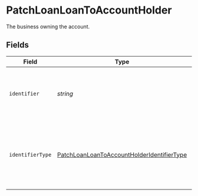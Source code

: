 # PatchLoanLoanToAccountHolder

The business owning the account.


## Fields

| Field                                                                                                           | Type                                                                                                            | Required                                                                                                        | Description                                                                                                     |
| --------------------------------------------------------------------------------------------------------------- | --------------------------------------------------------------------------------------------------------------- | --------------------------------------------------------------------------------------------------------------- | --------------------------------------------------------------------------------------------------------------- |
| `identifier`                                                                                                    | *string*                                                                                                        | :heavy_check_mark:                                                                                              | Legal identifier of the business, such as its SIRET in France.                                                  |
| `identifierType`                                                                                                | [PatchLoanLoanToAccountHolderIdentifierType](../../models/shared/patchloanloantoaccountholderidentifiertype.md) | :heavy_minus_sign:                                                                                              | Type of legal business identifier of the business, such as the SIRET in France.                                 |